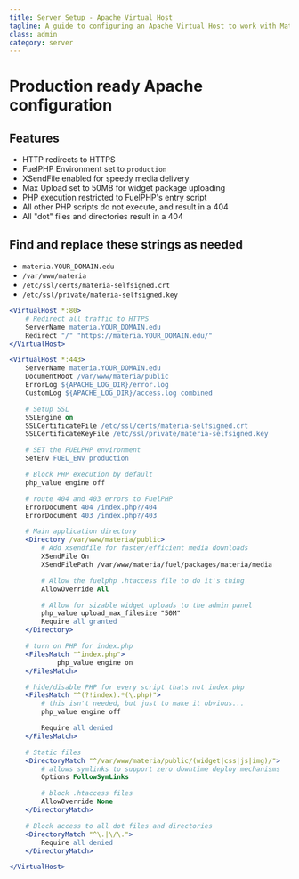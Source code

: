 ```yaml
---
title: Server Setup - Apache Virtual Host
tagline: A guide to configuring an Apache Virtual Host to work with Materia
class: admin
category: server
---
```


# Production ready Apache configuration

## Features
* HTTP redirects to HTTPS
* FuelPHP Environment set to `production`
* XSendFile enabled for speedy media delivery
* Max Upload set to 50MB for widget package uploading
* PHP execution restricted to FuelPHP's entry script
* All other PHP scripts do not execute, and result in a 404
* All "dot" files and directories result in a 404

## Find and replace these strings as needed

* `materia.YOUR_DOMAIN.edu`
* `/var/www/materia`
* `/etc/ssl/certs/materia-selfsigned.crt`
* `/etc/ssl/private/materia-selfsigned.key`

``` apache
<VirtualHost *:80>
    # Redirect all traffic to HTTPS
    ServerName materia.YOUR_DOMAIN.edu
    Redirect "/" "https://materia.YOUR_DOMAIN.edu/"
</VirtualHost>

<VirtualHost *:443>
    ServerName materia.YOUR_DOMAIN.edu
    DocumentRoot /var/www/materia/public
    ErrorLog ${APACHE_LOG_DIR}/error.log
    CustomLog ${APACHE_LOG_DIR}/access.log combined

    # Setup SSL
    SSLEngine on
    SSLCertificateFile /etc/ssl/certs/materia-selfsigned.crt
    SSLCertificateKeyFile /etc/ssl/private/materia-selfsigned.key

    # SET the FUELPHP environment
    SetEnv FUEL_ENV production

    # Block PHP execution by default
    php_value engine off

    # route 404 and 403 errors to FuelPHP
    ErrorDocument 404 /index.php?/404
    ErrorDocument 403 /index.php?/403

    # Main application directory
    <Directory /var/www/materia/public>
        # Add xsendfile for faster/efficient media downloads
        XSendFile On
        XSendFilePath /var/www/materia/fuel/packages/materia/media

        # Allow the fuelphp .htaccess file to do it's thing
        AllowOverride All

        # Allow for sizable widget uploads to the admin panel
        php_value upload_max_filesize "50M"
        Require all granted
    </Directory>

    # turn on PHP for index.php
    <FilesMatch "^index.php">
            php_value engine on
    </FilesMatch>

    # hide/disable PHP for every script thats not index.php
    <FilesMatch "^(?!index).*(\.php)">
        # this isn't needed, but just to make it obvious...
        php_value engine off

        Require all denied
    </FilesMatch>

    # Static files
    <DirectoryMatch "^/var/www/materia/public/(widget|css|js|img)/">
        # allows symlinks to support zero downtime deploy mechanisms
        Options FollowSymLinks

        # block .htaccess files
        AllowOverride None
    </DirectoryMatch>

    # Block access to all dot files and directories
    <DirectoryMatch "^\.|\/\.">
        Require all denied
    </DirectoryMatch>

</VirtualHost>
```
